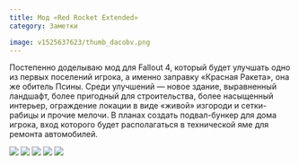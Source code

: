 ```yaml
---
title: Мод «Red Rocket Extended»
category: Заметки

image: v1525637623/thumb_dacobv.png
---
```


Постепенно доделываю мод для Fallout 4, который будет улучшать одно из первых поселений игрока, а именно заправку «Красная Ракета», она же обитель Псины. Среди улучшений — новое здание, выравненный ландшафт, более пригодный для строительства, более насыщенный интерьер, ограждение локации в виде «живой» изгороди и сетки-рабицы и прочие мелочи. В планах создать подвал-бункер для дома игрока, вход которого будет располагаться в технической яме для ремонта автомобилей.

<!-- more -->

<div class="fotorama space">
	<img src="https://res.cloudinary.com/milkleaks/image/upload/v1519046136/01_suakvv.png" />
	<img src="https://res.cloudinary.com/milkleaks/image/upload/v1519046130/02_beqdwp.png" />
	<img src="https://res.cloudinary.com/milkleaks/image/upload/v1519046129/03_ramzq7.png" />
	<img src="https://res.cloudinary.com/milkleaks/image/upload/v1519046130/04_oa3ri1.png" />
	<img src="https://res.cloudinary.com/milkleaks/image/upload/v1519046126/05_egdfsf.png" />
</div>